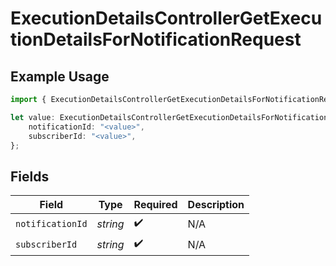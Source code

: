 # ExecutionDetailsControllerGetExecutionDetailsForNotificationRequest

## Example Usage

```typescript
import { ExecutionDetailsControllerGetExecutionDetailsForNotificationRequest } from "@novu/api/models/operations";

let value: ExecutionDetailsControllerGetExecutionDetailsForNotificationRequest = {
    notificationId: "<value>",
    subscriberId: "<value>",
};
```

## Fields

| Field              | Type               | Required           | Description        |
| ------------------ | ------------------ | ------------------ | ------------------ |
| `notificationId`   | *string*           | :heavy_check_mark: | N/A                |
| `subscriberId`     | *string*           | :heavy_check_mark: | N/A                |